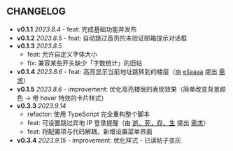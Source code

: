 ## CHANGELOG

- **v0.1.1** _2023.8.4_ - feat: 完成基础功能并发布
- **v0.1.2** _2023.8.5_ - feat: 自动跳过首页的未验证邮箱提示对话框
- **v0.1.3** _2023.8.5_
  - feat: 允许自定义字体大小
  - fix: 兼容某些开头缺少「字数统计」的旧帖
- **v0.1.4** _2023.8.6_ - feat: 高亮显示当前地址跳转到的楼层（由 [eliaaaa](https://mcseas.club/home.php?mod=space&uid=20101) 提出 [需求](https://mcseas.club/forum.php?mod=redirect&goto=findpost&ptid=50579&pid=1466392)）
- **v0.1.5** _2023.8.6_ - improvement: 优化高亮楼层的表现效果（简单改变背景颜色 → 带 hover 特效的卡片样式）
- **v0.3.3** _2023.9.14_
  - refactor: 使用 TypeScript 完全重构整个脚本
  - feat: 可设置跳过异地 IP 登录提醒（由 [逝、死，存、生](https://mcseas.club/home.php?mod=space&uid=1019) 提出 [需求](https://mcseas.club/forum.php?mod=redirect&goto=findpost&ptid=50579&pid=1479122)）
  - feat: 将配置项与代码解耦，新增设置菜单界面
- **v0.3.4** _2023.9.15_ - improvement: 优化样式 - 已读帖子变灰
